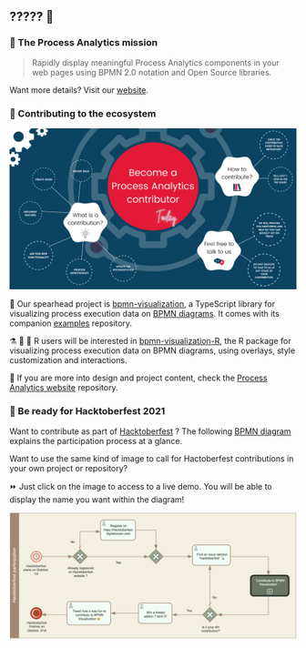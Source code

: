 ## ?????  👋

<!--
Hi there
### 🙋‍♀️ Process Analytics what is this?

Welcome to the Process Analytics project 
-->

### 🎯 The Process Analytics mission 

> Rapidly display meaningful Process Analytics components in your web pages using BPMN 2.0 notation and Open Source libraries.

Want more details? Visit our [website](https://process-analytics.dev/).


### 🌈 Contributing to the ecosystem


![Cheat sheet image](cheat_sheet.png)


🔱 Our spearhead project is [bpmn-visualization](https://github.com/process-analytics/bpmn-visualization-js/), a TypeScript library for visualizing process execution data on [BPMN diagrams](https://www.bpmn.org/). It comes with its companion [examples](https://github.com/process-analytics/bpmn-visualization-examples/) repository.

⚗️ 🔬  🤖 R users will be interested in [bpmn-visualization-R](https://github.com/process-analytics/bpmn-visualization-R/), the R package for visualizing process execution data on BPMN diagrams, using overlays, style customization and interactions.

🎨 If you are more into design and project content, check the [Process Analytics website](https://github.com/process-analytics/process-analytics.dev/) repository.


### 🍿 Be ready for Hacktoberfest 2021

Want to contribute as part of [Hacktoberfest](https://hacktoberfest.digitalocean.com/) ? The following [BPMN diagram](https://www.bpmn.org/) explains the participation process at a glance.

Want to use the same kind of image to call for Hactoberfest contributions in your own project or repository?

⏩ Just click on the image to access to a live demo. You will be able to display the name you want within the diagram!

[![Hacktoberfest participation BPMN process rendered by bpmn-visualization](https://github.com/process-analytics/bpmn-visualization-examples/raw/a64e681763923c4161b774326936afdebc367c18/examples_home_for_hacktoberfest.png)](https://cdn.statically.io/gh/process-analytics/bpmn-visualization-examples/v0.19.2/demo/hacktoberfest-custom-themes/index.html)

